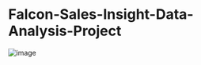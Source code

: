 # Falcon-Sales-Insight-Data-Analysis-Project


![image](https://github.com/PabitraKumarGhorai/Falcon-Sales-Insight-Data-Analysis-Project/assets/50179771/f64cf497-e76f-4c25-8be3-186d70e79f7b)
